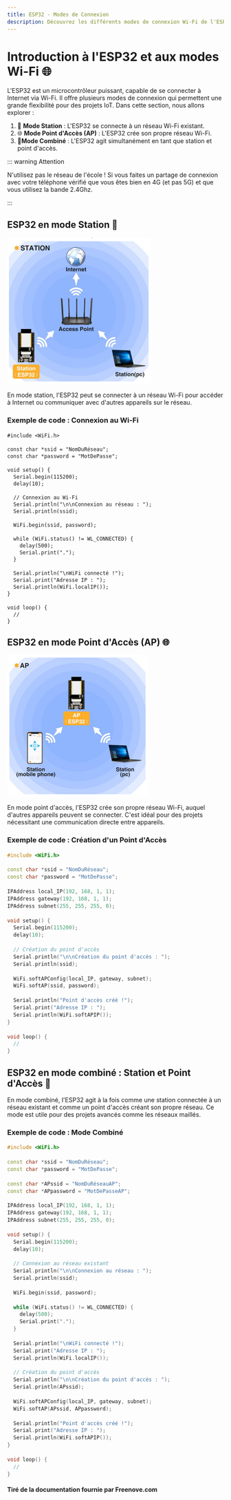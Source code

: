 ```yaml
---
title: ESP32 - Modes de Connexion
description: Découvrez les différents modes de connexion Wi-Fi de l'ESP32 et apprenez à les configurer.
---
```


# Introduction à l'ESP32 et aux modes Wi-Fi 🌐

L'ESP32 est un microcontrôleur puissant, capable de se connecter à Internet via Wi-Fi. Il offre plusieurs modes de connexion qui permettent une grande flexibilité pour des projets IoT. Dans cette section, nous allons explorer :

1. 📡 **Mode Station** : L'ESP32 se connecte à un réseau Wi-Fi existant. 
2. 🌐 **Mode Point d'Accès (AP)** : L'ESP32 crée son propre réseau Wi-Fi.
3. 🔄**Mode Combiné** : L'ESP32 agit simultanément en tant que station et point d'accès.

::: warning Attention

N'utilisez pas le réseau de l'école !
Si vous faites un partage de connexion avec votre téléphone vérifié que vous êtes bien en 4G (et pas 5G) et que vous utilisez la bande 2.4Ghz.

:::


## ESP32 en mode Station 📡

![ESP32 en mode station](img/station.png)

En mode station, l'ESP32 peut se connecter à un réseau Wi-Fi pour accéder à Internet ou communiquer avec d'autres appareils sur le réseau.

### Exemple de code : Connexion au Wi-Fi

```cpp{14,16}
#include <WiFi.h>

const char *ssid = "NomDuRéseau";
const char *password = "MotDePasse";

void setup() {
  Serial.begin(115200);
  delay(10);

  // Connexion au Wi-Fi
  Serial.println("\n\nConnexion au réseau : ");
  Serial.println(ssid);

  WiFi.begin(ssid, password);

  while (WiFi.status() != WL_CONNECTED) {
    delay(500);
    Serial.print(".");
  }

  Serial.println("\nWiFi connecté !");
  Serial.print("Adresse IP : ");
  Serial.println(WiFi.localIP());
}

void loop() {
  // 
}
```

## ESP32 en mode Point d'Accès (AP) 🌐

![ESP32 en mode Access Point](img/Ap.png)

En mode point d'accès, l'ESP32 crée son propre réseau Wi-Fi, auquel d'autres appareils peuvent se connecter. C'est idéal pour des projets nécessitant une communication directe entre appareils.

### Exemple de code : Création d'un Point d'Accès

```cpp {18,19}
#include <WiFi.h>

const char *ssid = "NomDuRéseau";
const char *password = "MotDePasse";

IPAddress local_IP(192, 168, 1, 1);
IPAddress gateway(192, 168, 1, 1);
IPAddress subnet(255, 255, 255, 0);

void setup() {
  Serial.begin(115200);
  delay(10);

  // Création du point d'accès
  Serial.println("\n\nCréation du point d'accès : ");
  Serial.println(ssid);

  WiFi.softAPConfig(local_IP, gateway, subnet);
  WiFi.softAP(ssid, password);

  Serial.println("Point d'accès créé !");
  Serial.print("Adresse IP : ");
  Serial.println(WiFi.softAPIP());
}

void loop() {
  // 
}
```


## ESP32 en mode combiné : Station et Point d'Accès 🔄

En mode combiné, l'ESP32 agit à la fois comme une station connectée à un réseau existant et comme un point d'accès créant son propre réseau. Ce mode est utile pour des projets avancés comme les réseaux maillés.

### Exemple de code : Mode Combiné

```cpp
#include <WiFi.h>

const char *ssid = "NomDuRéseau";
const char *password = "MotDePasse";

const char *APssid = "NomDuRéseauAP";
const char *APpassword = "MotDePasseAP";

IPAddress local_IP(192, 168, 1, 1);
IPAddress gateway(192, 168, 1, 1);
IPAddress subnet(255, 255, 255, 0);

void setup() {
  Serial.begin(115200);
  delay(10);

  // Connexion au réseau existant
  Serial.println("\n\nConnexion au réseau : ");
  Serial.println(ssid);

  WiFi.begin(ssid, password);

  while (WiFi.status() != WL_CONNECTED) {
    delay(500);
    Serial.print(".");
  }

  Serial.println("\nWiFi connecté !");
  Serial.print("Adresse IP : ");
  Serial.println(WiFi.localIP());

  // Création du point d'accès
  Serial.println("\n\nCréation du point d'accès : ");
  Serial.println(APssid);

  WiFi.softAPConfig(local_IP, gateway, subnet);
  WiFi.softAP(APssid, APpassword);

  Serial.println("Point d'accès créé !");
  Serial.print("Adresse IP : ");
  Serial.println(WiFi.softAPIP());
}

void loop() {
  // 
}
```


#### Tiré de la documentation fournie par Freenove.com